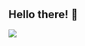 ## Hello there! 👋
<!-- Search here if u r interested-->
<img src="https://github-readme-stats.vercel.app/api?username=SimoneGiacomini&show_icon=true&theme=synthwave"/>
